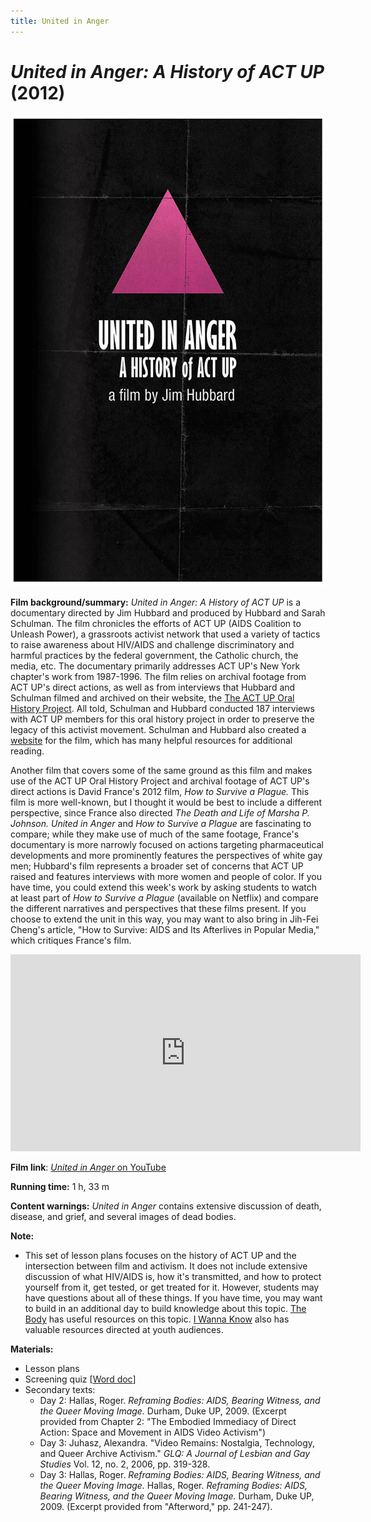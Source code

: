 ```yaml
---
title: United in Anger
---
```

# *United in Anger: A History of ACT UP* (2012)

<a href="/modules/unit 3: documentary/unitedinanger.jpg">
<img src="/modules/unit 3: documentary/unitedinanger.jpg" class="poster">
</a>

**Film background/summary:** *United in Anger: A History of ACT UP* is a documentary directed by Jim Hubbard and produced by Hubbard and Sarah Schulman. The film chronicles the efforts of ACT UP (AIDS Coalition to Unleash Power), a grassroots activist network that used a variety of tactics to raise awareness about HIV/AIDS and challenge discriminatory and harmful practices by the federal government, the Catholic church, the media, etc. The documentary primarily addresses ACT UP's New York chapter's work from 1987-1996. The film relies on archival footage from ACT UP's direct actions, as well as from interviews that Hubbard and Schulman filmed and archived on their website, the [The ACT UP Oral History Project](http://www.actuporalhistory.org/). All told, Schulman and Hubbard conducted 187 interviews with ACT UP members for this oral history project in order to preserve the legacy of this activist movement. Schulman and Hubbard also created a [website](https://www.unitedinanger.com/) for the film, which has many helpful resources for additional reading.

Another film that covers some of the same ground as this film and makes use of the ACT UP Oral History Project and archival footage of ACT UP's direct actions is David France's 2012 film, *How to Survive a Plague.* This film is more well-known, but I thought it would be best to include a different perspective, since France also directed *The Death and Life of Marsha P. Johnson.* *United in Anger* and *How to Survive a Plague* are fascinating to compare; while they make use of much of the same footage, France's documentary is more narrowly focused on actions targeting pharmaceutical developments and more prominently features the perspectives of white gay men; Hubbard's film represents a broader set of concerns that ACT UP raised and features interviews with more women and people of color. If you have time, you could extend this week's work by asking students to watch at least part of *How to Survive a Plague* (available on Netflix) and compare the different narratives and perspectives that these films present. If you choose to extend the unit in this way, you may want to also bring in Jih-Fei Cheng's article, "How to Survive: AIDS and Its Afterlives in Popular Media," which critiques France's film.

<iframe width="560" height="315" src="https://www.youtube.com/embed/X4ZacAyc4b8" frameborder="0" allow="accelerometer; autoplay; clipboard-write; encrypted-media; gyroscope; picture-in-picture" allowfullscreen></iframe>

**Film link**: [*United in Anger* on YouTube](https://youtu.be/MrAzU79PBVM)

**Running time:** 1 h, 33 m

**Content warnings:** *United in Anger* contains extensive discussion of death, disease, and grief, and several images of dead bodies.

**Note:**
* This set of lesson plans focuses on the history of ACT UP and the intersection between film and activism. It does not include extensive discussion of what HIV/AIDS is, how it's transmitted, and how to protect yourself from it, get tested, or get treated for it. However, students may have questions about all of these things. If you have time, you may want to build in an additional day to build knowledge about this topic. [The Body](https://www.thebody.com/health/hiv-aids) has useful resources on this topic. [I Wanna Know](http://www.iwannaknow.org/teens/sti/hiv_aids.html) also has valuable resources directed at youth audiences.

**Materials:**
* Lesson plans
* Screening quiz [<a href="/modules/unit 3: documentary/United in Anger Quiz.docx" download>Word doc</a>]
* Secondary texts:
    * Day 2: Hallas, Roger. *Reframing Bodies: AIDS, Bearing Witness, and the Queer Moving Image.* Durham, Duke UP, 2009. (Excerpt provided from Chapter 2: "The Embodied Immediacy of Direct Action: Space and Movement in AIDS Video Activism")
    * Day 3: Juhasz, Alexandra. "Video Remains: Nostalgia, Technology, and Queer Archive Activism." *GLQ: A Journal of Lesbian and Gay Studies* Vol. 12, no. 2, 2006, pp. 319-328.
    * Day 3: Hallas, Roger. *Reframing Bodies: AIDS, Bearing Witness, and the Queer Moving Image.* Hallas, Roger. *Reframing Bodies: AIDS, Bearing Witness, and the Queer Moving Image.* Durham, Duke UP, 2009. (Excerpt provided from "Afterword," pp. 241-247).
